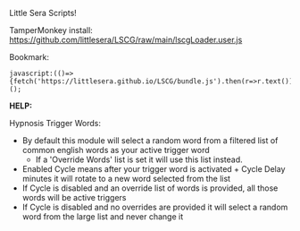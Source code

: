 Little Sera Scripts!

TamperMonkey install:
https://github.com/littlesera/LSCG/raw/main/lscgLoader.user.js

Bookmark:
```
javascript:(()=>{fetch('https://littlesera.github.io/LSCG/bundle.js').then(r=>r.text()).then(r=>eval(r));})();
```



**HELP:**

Hypnosis Trigger Words:
- By default this module will select a random word from a filtered list of common english words as your active trigger word
  - If a 'Override Words' list is set it will use this list instead.
- Enabled Cycle means after your trigger word is activated + Cycle Delay minutes it will rotate to a new word selected from the list
- If Cycle is disabled and an override list of words is provided, all those words will be active triggers
- If Cycle is disabled and no overrides are provided it will select a random word from the large list and never change it
